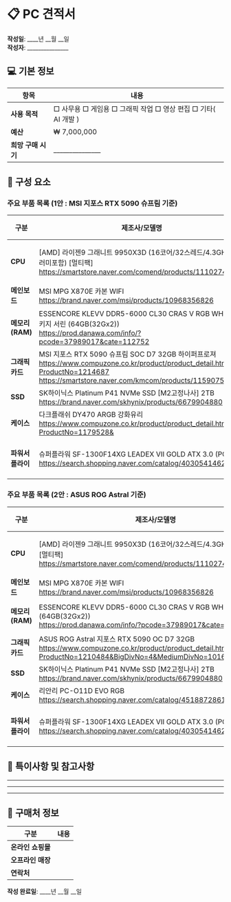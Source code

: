 # 📋 PC 견적서

**작성일**: ____년 __월 __일  
**작성자**: _______________

## 💻 기본 정보

| 항목 | 내용                                         |
|------|--------------------------------------------|
| **사용 목적** | □ 사무용 □ 게임용 □ 그래픽 작업 □ 영상 편집 □ 기타( AI 개발 ) |
| **예산** | ₩ 7,000,000                                |
| **희망 구매 시기** | _______________                            |

## 🔧 구성 요소

### 주요 부품 목록 (1안 : MSI 지포스 RTX 5090 슈프림 기준)

| 구분 | 제조사/모델명                                                                                                                         | 세부 사양 | 가격                          |
|------|---------------------------------------------------------------------------------------------------------------------------------|---------|-----------------------------|
| **CPU** | [AMD] 라이젠9 그래니트 9950X3D (16코어/32스레드/4.3GHz/쿨러미포함) [멀티팩]<br/>https://smartstore.naver.com/comend/products/11102747023                   | 코어/스레드: <br>클럭 속도: | ₩ 1,168,000                  |
| **메인보드** | MSI MPG X870E 카본 WIFI<br/>https://brand.naver.com/msi/products/10968356826                                                      | 칩셋: <br>폼팩터: | ₩ 669,000                   |
| **메모리(RAM)** | ESSENCORE KLEVV DDR5-6000 CL30 CRAS V RGB WHITE 패키지 서린 (64GB(32Gx2))<br/>https://prod.danawa.com/info/?pcode=37989017&cate=112752 | 용량: <br>클럭 속도: | ₩ 354,000                   |
| **그래픽카드** | MSI 지포스 RTX 5090 슈프림 SOC D7 32GB 하이퍼프로져<br/>https://www.compuzone.co.kr/product/product_detail.htm?ProductNo=1214687 <br/>https://smartstore.naver.com/kmcom/products/11590756050         | VRAM: | ₩ 4,899,000<br/>₩ 5,850,000 |
| **SSD** | SK하이닉스 Platinum P41 NVMe SSD [M2고정나사] 2TB <br/>https://brand.naver.com/skhynix/products/6679904880                              | 용량: 2tb | ₩  221,620                  |
| **케이스** | 다크플래쉬 DY470 ARGB 강화유리 <br/>https://www.compuzone.co.kr/product/product_detail.htm?ProductNo=1179528&    | 폼팩터: | ₩ 127,000                   |
| **파워서플라이** | 슈퍼플라워 SF-1300F14XG LEADEX VII GOLD ATX 3.0 (PCIE5) <br/> https://search.shopping.naver.com/catalog/40305414629                  | 출력(W): 1300w <br>80PLUS 인증: | ₩ 265,500                   |

### 주요 부품 목록 (2안 : ASUS ROG Astral 기준)

| 구분 | 제조사/모델명                                                                                                                                                      | 세부 사양 | 가격          |
|------|--------------------------------------------------------------------------------------------------------------------------------------------------------------|---------|-------------|
| **CPU** | [AMD] 라이젠9 그래니트 9950X3D (16코어/32스레드/4.3GHz/쿨러미포함) [멀티팩]<br/>https://smartstore.naver.com/comend/products/11102747023 | 코어/스레드: <br>클럭 속도: | ₩ 1,168,000   |
| **메인보드** | MSI MPG X870E 카본 WIFI<br/>https://brand.naver.com/msi/products/10968356826                                                                                   | 칩셋: <br>폼팩터: | ₩ 669,000   |
| **메모리(RAM)** | ESSENCORE KLEVV DDR5-6000 CL30 CRAS V RGB WHITE 패키지 서린 (64GB(32Gx2))<br/>https://prod.danawa.com/info/?pcode=37989017&cate=112752                            | 용량: <br>클럭 속도: | ₩ 354,000   |
| **그래픽카드** | ASUS ROG Astral 지포스 RTX 5090 OC D7 32GB <br/>https://www.compuzone.co.kr/product/product_detail.htm?ProductNo=1210484&BigDivNo=4&MediumDivNo=1016&DivNo=2043 | VRAM: | ₩ 5,899,000 |
| **SSD** | SK하이닉스 Platinum P41 NVMe SSD [M2고정나사] 2TB <br/>https://brand.naver.com/skhynix/products/6679904880                                                           | 용량: 2tb | ₩  221,620  |
| **케이스** | 리안리 PC-O11D EVO RGB <br/>https://search.shopping.naver.com/catalog/45188728619                                                                               | 폼팩터: | ₩ 280,000   |
| **파워서플라이** | 슈퍼플라워 SF-1300F14XG LEADEX VII GOLD ATX 3.0 (PCIE5) <br/> https://search.shopping.naver.com/catalog/40305414629                                               | 출력(W): 1300w <br>80PLUS 인증: | ₩ 265,500   |

## 📝 특이사항 및 참고사항
_____________________________________________________________
_____________________________________________________________
_____________________________________________________________

## 🛒 구매처 정보

| 구분 | 내용 |
|------|------|
| **온라인 쇼핑몰** | |
| **오프라인 매장** | |
| **연락처** | |

**작성 완료일**: ____년 __월 __일
